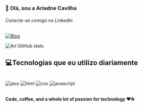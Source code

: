 ### 👋 Olá, sou a Ariadne Cavilha

###### Conecte-se comigo no LinkedIn


[![Blog](https://img.shields.io/badge/LinkedIn-0077B5?style=for-the-badge&logo=linkedin&logoColor=white)](https://www.linkedin.com/in/ariadnecavilha/) 
 

![Ari GitHub stats](https://github-readme-stats.vercel.app/api?username=AriadneCavilha&show_icons=true&theme=synthwave)

## 💻Tecnologias que eu utilizo diariamente

<div style="display: inline_block"><br/>
    <img align="center" alt="java" src="https://img.shields.io/badge/Java-ED8B00?style=for-the-badge&logo=openjdk&logoColor=white"/>
    <img align="center" alt="html" src="https://img.shields.io/badge/HTML-239120?style=for-the-badge&logo=html5&logoColor=white"/>
    <img align="center" alt="css" src="https://img.shields.io/badge/CSS-239120?&style=for-the-badge&logo=css3&logoColor=white"/>
    <img align="center" alt="javascript" src="https://img.shields.io/badge/JavaScript-F7DF1E?style=for-the-badge&logo=javascript&logoColor=black"
    />
</div><br/>

**Code, coffee, and a whole lot of passion for technology ❤️☕️**